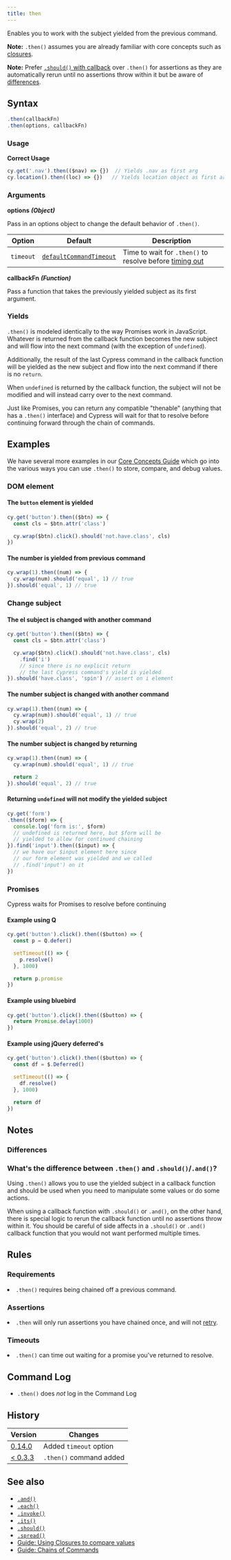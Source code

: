 ```yaml
---
title: then
---
```


Enables you to work with the subject yielded from the previous command.

<Alert type="info">


**Note:** `.then()` assumes you are already familiar with core concepts such as [closures](/guides/core-concepts/variables-and-aliases#Closures).

</Alert>

<Alert type="info">


**Note:** Prefer [`.should()` with callback](/api/commands/should#Function) over `.then()` for assertions as they are automatically rerun until no assertions throw within it but be aware of [differences](/api/commands/should#Differences).

</Alert>

## Syntax

```javascript
.then(callbackFn)
.then(options, callbackFn)
```

### Usage

**<Icon name="check-circle" color="green"></Icon> Correct Usage**

```javascript
cy.get('.nav').then(($nav) => {})  // Yields .nav as first arg
cy.location().then((loc) => {})   // Yields location object as first arg
```

### Arguments

**<Icon name="angle-right"></Icon> options** ***(Object)***

Pass in an options object to change the default behavior of `.then()`.

Option | Default | Description
--- | --- | ---
`timeout` | [`defaultCommandTimeout`](/guides/references/configuration#Timeouts) | Time to wait for `.then()` to resolve before [timing out](#Timeouts)

**<Icon name="angle-right"></Icon> callbackFn** ***(Function)***

Pass a function that takes the previously yielded subject as its first argument.

### Yields [<Icon name="question-circle"/>](introduction-to-cypress#Subject-Management)

`.then()` is modeled identically to the way Promises work in JavaScript.  Whatever is returned from the callback function becomes the new subject and will flow into the next command (with the exception of `undefined`).

Additionally, the result of the last Cypress command in the callback function will be yielded as the new subject and flow into the next command if there is no `return`.

When `undefined` is returned by the callback function, the subject will not be modified and will instead carry over to the next command.

Just like Promises, you can return any compatible "thenable" (anything that has a `.then()` interface) and Cypress will wait for that to resolve before continuing forward through the chain of commands.

## Examples

<Alert type="info">


We have several more examples in our [Core Concepts Guide](/guides/core-concepts/variables-and-aliases) which go into the various ways you can use `.then()` to store, compare, and debug values.

</Alert>

### DOM element

#### The `button` element is yielded

```javascript
cy.get('button').then(($btn) => {
  const cls = $btn.attr('class')

  cy.wrap($btn).click().should('not.have.class', cls)
})
```

#### The number is yielded from previous command

```js
cy.wrap(1).then((num) => {
  cy.wrap(num).should('equal', 1) // true
}).should('equal', 1) // true
```

### Change subject

#### The el subject is changed with another command

```javascript
cy.get('button').then(($btn) => {
  const cls = $btn.attr('class')

  cy.wrap($btn).click().should('not.have.class', cls)
    .find('i')
    // since there is no explicit return
    // the last Cypress command's yield is yielded
}).should('have.class', 'spin') // assert on i element
```

#### The number subject is changed with another command

```javascript
cy.wrap(1).then((num) => {
  cy.wrap(num)).should('equal', 1) // true
  cy.wrap(2)
}).should('equal', 2) // true
```

#### The number subject is changed by returning

```javascript
cy.wrap(1).then((num) => {
  cy.wrap(num).should('equal', 1) // true

  return 2
}).should('equal', 2) // true
```

#### Returning `undefined` will not modify the yielded subject

```javascript
cy.get('form')
.then(($form) => {
  console.log('form is:', $form)
  // undefined is returned here, but $form will be
  // yielded to allow for continued chaining
}).find('input').then(($input) => {
  // we have our $input element here since
  // our form element was yielded and we called
  // .find('input') on it
})
```

### Promises

Cypress waits for Promises to resolve before continuing

#### Example using Q

```javascript
cy.get('button').click().then(($button) => {
  const p = Q.defer()

  setTimeout(() => {
    p.resolve()
  }, 1000)

  return p.promise
})
```

#### Example using bluebird

```javascript
cy.get('button').click().then(($button) => {
  return Promise.delay(1000)
})
```

#### Example using jQuery deferred's

```javascript
cy.get('button').click().then(($button) => {
  const df = $.Deferred()

  setTimeout(() => {
    df.resolve()
  }, 1000)

  return df
})
```

## Notes

### Differences

### What's the difference between `.then()` and `.should()`/`.and()`?

Using `.then()` allows you to use the yielded subject in a callback function and should be used when you need to manipulate some values or do some actions.

When using a callback function with `.should()` or `.and()`, on the other hand, there is special logic to rerun the callback function until no assertions throw within it. You should be careful of side affects in a `.should()` or `.and()` callback function that you would not want performed multiple times.

## Rules

### Requirements [<Icon name="question-circle"/>](introduction-to-cypress#Chains-of-Commands)

<List><li>`.then()` requires being chained off a previous command.</li></List>

### Assertions [<Icon name="question-circle"/>](introduction-to-cypress#Assertions)

<List><li>`.then` will only run assertions you have chained once, and will not [retry](/guides/core-concepts/retry-ability).</li></List>

### Timeouts [<Icon name="question-circle"/>](introduction-to-cypress#Timeouts)

<List><li>`.then()` can time out waiting for a promise you've returned to resolve.</li></List>

## Command Log

- `.then()` does *not* log in the Command Log

## History

Version | Changes
--- | ---
[0.14.0](/guides/references/changelog#0-14-0) | Added `timeout` option
[< 0.3.3](/guides/references/changelog#0-3-3) | `.then()` command added

## See also

- [`.and()`](/api/commands/and)
- [`.each()`](/api/commands/each)
- [`.invoke()`](/api/commands/invoke)
- [`.its()`](/api/commands/its)
- [`.should()`](/api/commands/should)
- [`.spread()`](/api/commands/spread)
- [Guide: Using Closures to compare values](/guides/core-concepts/variables-and-aliases#Closures)
- [Guide: Chains of Commands](/guides/core-concepts/introduction-to-cypress#Chains-of-Commands)

